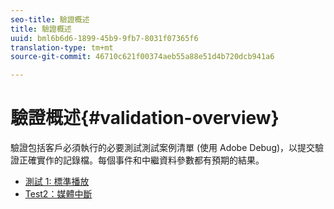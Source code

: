 ```yaml
---
seo-title: 驗證概述
title: 驗證概述
uuid: bml6b6d6-1899-45b9-9fb7-8031f07365f6
translation-type: tm+mt
source-git-commit: 46710c621f00374aeb55a88e51d4b720dcb941a6

---
```



# 驗證概述{#validation-overview}

驗證包括客戶必須執行的必要測試測試案例清單 (使用 Adobe Debug)，以提交驗證正確實作的記錄檔。每個事件和中繼資料參數都有預期的結果。

* [測試 1: 標準播放](test1-standard-playback.md)
* [Test2：媒體中斷](test2-media-interrupt.md)
